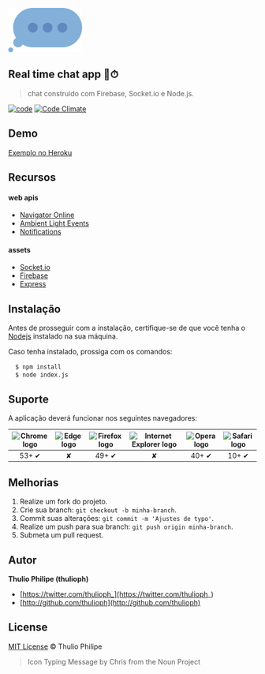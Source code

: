 ![chat-app-icon](public/images/icon.png)


## Real time chat app 📱⏱
> chat construido com Firebase, Socket.io e Node.js.

[![code](https://img.shields.io/badge/code-4.2.0-red.svg)](https://github.com/thulioph/chat-app) [![Code Climate](https://codeclimate.com/github/thulioph/chat-app/badges/gpa.svg)](https://codeclimate.com/github/thulioph/chat-app)

## Demo

[Exemplo no Heroku](https://goo.gl/5j2V5m)


## Recursos

#### web apis
- [Navigator Online](https://developer.mozilla.org/en-US/docs/Web/API/NavigatorOnLine)
- [Ambient Light Events](https://developer.mozilla.org/en-US/docs/Web/API/Ambient_Light_Events)
- [Notifications](https://developer.mozilla.org/en-US/docs/Web/API/Notification)

#### assets
- [Socket.io](http://socket.io/)
- [Firebase](https://firebase.google.com/)
- [Express](http://expressjs.com/)


## Instalação

Antes de prosseguir com a instalação, certifique-se de que você tenha o [Nodejs](https://nodejs.org/en/download/) instalado na sua máquina.

Caso tenha instalado, prossiga com os comandos:

```shell
  $ npm install
  $ node index.js
```


## Suporte

A aplicação deverá funcionar nos seguintes navegadores:

| <img src="https://clipboardjs.com/assets/images/chrome.png" width="48px" height="48px" alt="Chrome logo"> | <img src="https://clipboardjs.com/assets/images/edge.png" width="48px" height="48px" alt="Edge logo"> | <img src="https://clipboardjs.com/assets/images/firefox.png" width="48px" height="48px" alt="Firefox logo"> | <img src="https://clipboardjs.com/assets/images/ie.png" width="48px" height="48px" alt="Internet Explorer logo"> | <img src="https://clipboardjs.com/assets/images/opera.png" width="48px" height="48px" alt="Opera logo"> | <img src="https://clipboardjs.com/assets/images/safari.png" width="48px" height="48px" alt="Safari logo"> |
|:---:|:---:|:---:|:---:|:---:|:---:|
| 53+ ✔ | ✘ | 49+ ✔ | ✘ | 40+ ✔ | 10+ ✔ |


## Melhorias

1. Realize um fork do projeto.
2. Crie sua branch: `git checkout -b minha-branch`.
3. Commit suas alterações: `git commit -m 'Ajustes de typo'`.
4. Realize um push para sua branch: `git push origin minha-branch`.
5. Submeta um pull request.


## Autor

**Thulio Philipe (thulioph)**
- [https://twitter.com/thulioph_](https://twitter.com/thulioph_)
- [http://github.com/thulioph](http://github.com/thulioph)


## License

[MIT License](./LICENSE) © Thulio Philipe


> Icon Typing Message by Chris from the Noun Project

